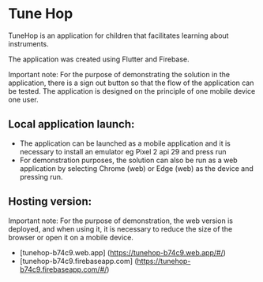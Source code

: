 # Tune Hop

TuneHop is an application for children that facilitates learning about instruments.

The application was created using Flutter and Firebase.

Important note:
For the purpose of demonstrating the solution in the application, there is a sign out button so that the flow of the application can be tested.
The application is designed on the principle of one mobile device one user.

## Local application launch:
- The application can be launched as a mobile application and it is necessary to install an emulator eg Pixel 2 api 29 and press run
- For demonstration purposes, the solution can also be run as a web application by selecting Chrome (web) or Edge (web) as the device and pressing run.

## Hosting version:

Important note: For the purpose of demonstration, the web version is deployed, and when using it, it is necessary to reduce the size of the browser or open it on a mobile device.

- [tunehop-b74c9.web.app] (https://tunehop-b74c9.web.app/#/)
- [tunehop-b74c9.firebaseapp.com] (https://tunehop-b74c9.firebaseapp.com/#/)
